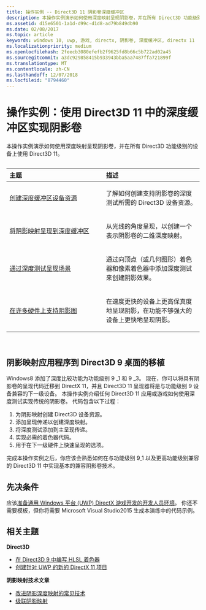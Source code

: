 ```yaml
---
title: 操作实例 -- Direct3D 11 阴影卷深度缓冲区
description: 本操作实例演示如何使用深度映射呈现阴影卷，并在所有 Direct3D 功能级别的设备上使用 Direct3D 11。
ms.assetid: d15e6501-1a1d-d99c-d1d8-ad79b849db90
ms.date: 02/08/2017
ms.topic: article
keywords: windows 10, uwp, 游戏, directx, 阴影卷, 深度缓冲区, directx 11
ms.localizationpriority: medium
ms.openlocfilehash: 2feecb3080efefb2f9625fd8b66c5b722ad02a45
ms.sourcegitcommit: a3dc929858415b933943bba5aa7487ffa721899f
ms.translationtype: MT
ms.contentlocale: zh-CN
ms.lasthandoff: 12/07/2018
ms.locfileid: "8794460"
---
```

# <a name="walkthrough-implement-shadow-volumes-using-depth-buffers-in-direct3d-11"></a>操作实例：使用 Direct3D 11 中的深度缓冲区实现阴影卷



本操作实例演示如何使用深度映射呈现阴影卷，并在所有 Direct3D 功能级别的设备上使用 Direct3D 11。
## 
<table>
<colgroup>
<col width="50%" />
<col width="50%" />
</colgroup>
<thead>
<tr class="header">
<th align="left">主题</th>
<th align="left">描述</th>
</tr>
</thead>
<tbody>
<tr class="odd">
<td align="left"><p><a href="create-depth-buffer-resource--view--and-sampler-state.md">创建深度缓冲区设备资源</a></p></td>
<td align="left"><p>了解如何创建支持阴影卷的深度测试所需的 Direct3D 设备资源。</p></td>
</tr>
<tr class="even">
<td align="left"><p><a href="render-the-shadow-map-to-the-depth-buffer.md">将阴影映射呈现到深度缓冲区</a></p></td>
<td align="left"><p>从光线的角度呈现，以创建一个表示阴影卷的二维深度映射。</p></td>
</tr>
<tr class="odd">
<td align="left"><p><a href="render-the-scene-with-depth-testing.md">通过深度测试呈现场景</a></p></td>
<td align="left"><p>通过向顶点（或几何图形）着色器和像素着色器中添加深度测试来创建阴影效果。</p></td>
</tr>
<tr class="even">
<td align="left"><p><a href="target-a-range-of-hardware.md">在许多硬件上支持阴影图</a></p></td>
<td align="left"><p>在速度更快的设备上更高保真度地呈现阴影，在功能不够强大的设备上更快地呈现阴影。</p></td>
</tr>
</tbody>
</table>

 

## <a name="shadow-mapping-application-to-direct3d-9-desktop-porting"></a>阴影映射应用程序到 Direct3D 9 桌面的移植


Windows8 添加了深度比较功能为功能级别 9 \_1 和 9 \_3。 现在，你可以将具有阴影卷的呈现代码迁移到 DirectX 11，并且 Direct3D 11 呈现器将是与功能级别 9 设备兼容的下一级设备。 本操作实例介绍任何 Direct3D 11 应用或游戏如何使用深度测试实现传统的阴影卷。 代码包含以下过程：

1.  为阴影映射创建 Direct3D 设备资源。
2.  添加呈现传递以创建深度映射。
3.  将深度测试添加到主呈现传递。
4.  实现必需的着色器代码。
5.  用于在下一级硬件上快速呈现的选项。

完成本操作实例之后，你应该会熟悉如何在与功能级别 9\_1 以及更高功能级别兼容的 Direct3D 11 中实现基本的兼容阴影卷技术。

## <a name="prerequisites"></a>先决条件


应该[准备通用 Windows 平台 (UWP) DirectX 游戏开发的开发人员环境](prepare-your-dev-environment-for-windows-store-directx-game-development.md)。 你还不需要模板，但你将需要 Microsoft Visual Studio2015 生成本演练中的代码示例。

## <a name="related-topics"></a>相关主题


**Direct3D**

* [在 Direct3D 9 中编写 HLSL 着色器](https://msdn.microsoft.com/library/windows/desktop/bb944006)
* [创建针对 UWP 的新的 DirectX 11 项目](user-interface.md)

**阴影映射技术文章**

* [改进阴影深度映射的常见技术](https://msdn.microsoft.com/library/windows/desktop/ee416324)
* [级联阴影映射](https://msdn.microsoft.com/library/windows/desktop/ee416307)

 

 




